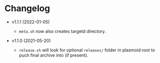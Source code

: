 # Changelog

* v1.1.1 (2022-01-05)
  * `meta.sh` now also creates targetd directory.

* v1.1.0 (2021-05-20)
  * `release.sh` will look for optional `releases/` folder in plasmoid root to puch final archive into (if present).
